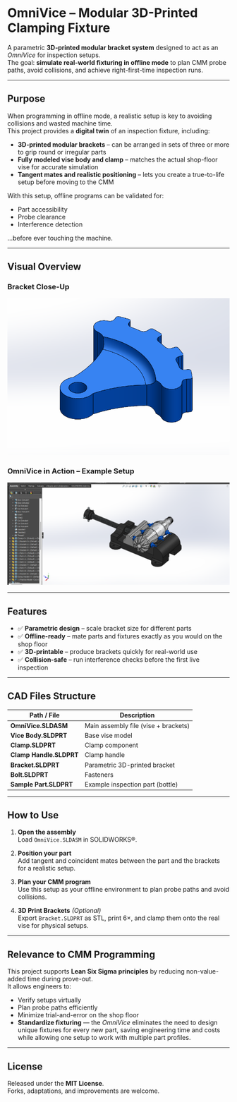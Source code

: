 # OmniVice – Modular 3D-Printed Clamping Fixture  

A parametric **3D-printed modular bracket system** designed to act as an *OmniVice* for inspection setups.  
The goal: **simulate real-world fixturing in offline mode** to plan CMM probe paths, avoid collisions, and achieve right-first-time inspection runs.

---

## Purpose  

When programming in offline mode, a realistic setup is key to avoiding collisions and wasted machine time.  
This project provides a **digital twin** of an inspection fixture, including:
- **3D-printed modular brackets** – can be arranged in sets of three or more to grip round or irregular parts  
- **Fully modeled vise body and clamp** – matches the actual shop-floor vise for accurate simulation  
- **Tangent mates and realistic positioning** – lets you create a true-to-life setup before moving to the CMM  

With this setup, offline programs can be validated for:
- Part accessibility  
- Probe clearance  
- Interference detection  

…before ever touching the machine.

---

## Visual Overview  

### Bracket Close-Up  
![Bracket Close-Up](Media/Bracket.png)

### OmniVice in Action – Example Setup  
![Bottle Clamped](Media/Example-Bottle-Clamped.png)



---

## Features  

- ✅ **Parametric design** – scale bracket size for different parts  
- ✅ **Offline-ready** – mate parts and fixtures exactly as you would on the shop floor  
- ✅ **3D-printable** – produce brackets quickly for real-world use  
- ✅ **Collision-safe** – run interference checks before the first live inspection  

---

## CAD Files Structure  

| Path / File              | Description                       |
|------------------------|-----------------------------------|
| **OmniVice.SLDASM**    | Main assembly file (vise + brackets) |
| **Vice Body.SLDPRT**   | Base vise model                   |
| **Clamp.SLDPRT**       | Clamp component                   |
| **Clamp Handle.SLDPRT**| Clamp handle                      |
| **Bracket.SLDPRT**     | Parametric 3D-printed bracket      |
| **Bolt.SLDPRT**        | Fasteners                         |
| **Sample Part.SLDPRT** | Example inspection part (bottle)   |

---

## How to Use  

1. **Open the assembly**  
   Load `OmniVice.SLDASM` in SOLIDWORKS®.  

2. **Position your part**  
   Add tangent and coincident mates between the part and the brackets for a realistic setup.  

3. **Plan your CMM program**  
   Use this setup as your offline environment to plan probe paths and avoid collisions.  

4. **3D Print Brackets** *(Optional)*  
   Export `Bracket.SLDPRT` as STL, print 6×, and clamp them onto the real vise for physical setups.  

---

## Relevance to CMM Programming  

This project supports **Lean Six Sigma principles** by reducing non-value-added time during prove-out.  
It allows engineers to:
- Verify setups virtually  
- Plan probe paths efficiently  
- Minimize trial-and-error on the shop floor  
- **Standardize fixturing** — the *OmniVice* eliminates the need to design unique fixtures for every new part, saving engineering time and costs while allowing one setup to work with multiple part profiles.

---

## License  

Released under the **MIT License**.  
Forks, adaptations, and improvements are welcome.
